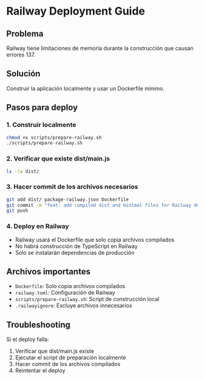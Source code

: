 # Railway Deployment Guide

## Problema

Railway tiene limitaciones de memoria durante la construcción que causan errores 137.

## Solución

Construir la aplicación localmente y usar un Dockerfile mínimo.

## Pasos para deploy

### 1. Construir localmente

```bash
chmod +x scripts/prepare-railway.sh
./scripts/prepare-railway.sh
```

### 2. Verificar que existe dist/main.js

```bash
ls -la dist/
```

### 3. Hacer commit de los archivos necesarios

```bash
git add dist/ package-railway.json Dockerfile
git commit -m "feat: add compiled dist and minimal files for Railway deployment"
git push
```

### 4. Deploy en Railway

- Railway usará el Dockerfile que solo copia archivos compilados
- No habrá construcción de TypeScript en Railway
- Solo se instalarán dependencias de producción

## Archivos importantes

- `Dockerfile`: Solo copia archivos compilados
- `railway.toml`: Configuración de Railway
- `scripts/prepare-railway.sh`: Script de construcción local
- `.railwayignore`: Excluye archivos innecesarios

## Troubleshooting

Si el deploy falla:

1. Verificar que dist/main.js existe
2. Ejecutar el script de preparación localmente
3. Hacer commit de los archivos compilados
4. Reintentar el deploy

